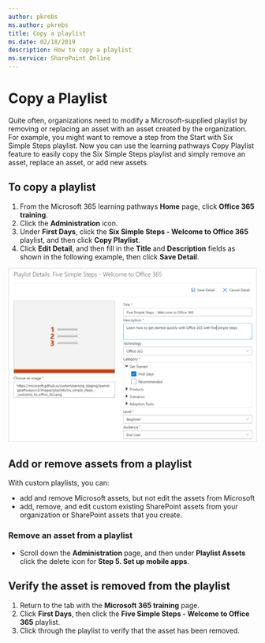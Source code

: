 ```yaml
---
author: pkrebs
ms.author: pkrebs
title: Copy a playlist
ms.date: 02/18/2019
description: How to copy a playlist
ms.service: SharePoint Online
---
```


# Copy a Playlist
Quite often, organizations need to modify a Microsoft-supplied playlist by removing or replacing an asset with an asset created by the organization. For example, you might want to remove a step from the Start with Six Simple Steps playlist. Now you can use the learning pathways Copy Playlist feature to easily copy the Six Simple Steps playlist and simply remove an asset, replace an asset, or add new assets. 

## To copy a playlist

1. From the Microsoft 365 learning pathways **Home** page, click **Office 365 training**.
2. Click the **Administration** icon.
3. Under **First Days**, click the **Six Simple Steps - Welcome to Office 365** playlist, and then click **Copy Playlist**. 
4. Click **Edit Detail**, and then fill in the **Title** and **Description** fields as shown in the following example, then click **Save Detail**.  
 
![cg-copyplaylist5steps.png](media/cg-copyplaylist5steps.png)

## Add or remove assets from a playlist
With custom playlists, you can:
- add and remove Microsoft assets, but not edit the assets from Microsoft
- add, remove, and edit custom existing SharePoint assets from your organization or SharePoint assets that you create. 

### Remove an asset from a playlist
- Scroll down the **Administration** page, and then under **Playlist Assets** click the delete icon for **Step 5. Set up mobile apps**. 

## Verify the asset is removed from the playlist
1. Return to the tab with the **Microsoft 365 training** page.
2. Click **First Days**, then click the **Five Simple Steps - Welcome to Office 365** playlist. 
3. Click through the playlist to verify that the asset has been removed.



